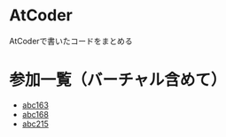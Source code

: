 # AtCoder

AtCoderで書いたコードをまとめる

# 参加一覧（バーチャル含めて）

* [abc163](https://atcoder.jp/contests/abc163)
* [abc168](https://atcoder.jp/contests/abc168)
* [abc215](https://atcoder.jp/contests/abc215)
